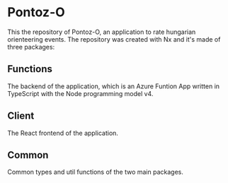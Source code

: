 # Pontoz-O

This the repository of Pontoz-O, an application to rate hungarian orienteering events. The repository was created with Nx and it's made of three packages:

## Functions

The backend of the application, which is an Azure Funtion App written in TypeScript with the Node programming model v4.

## Client

The React frontend of the application.

## Common

Common types and util functions of the two main packages.
